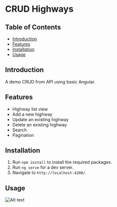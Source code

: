 # CRUD Highways

## Table of Contents

- [Introduction](#introduction)
- [Features](#features)
- [Installation](#installation)
- [Usage](#usage)

## Introduction

A demo CRUD from API using basic Angular.

## Features

- Highway list view
- Add a new highway
- Update an existing highway
- Delete an existing highway
- Search
- Pagination

## Installation

1. Run `npm install` to install the required packages.
2. Run `ng serve` for a dev server.
3. Navigate to `http://localhost:4200/`.

## Usage

![Alt text](/src/app/assets/screenshot.jpg?raw=true "Optional Title")
